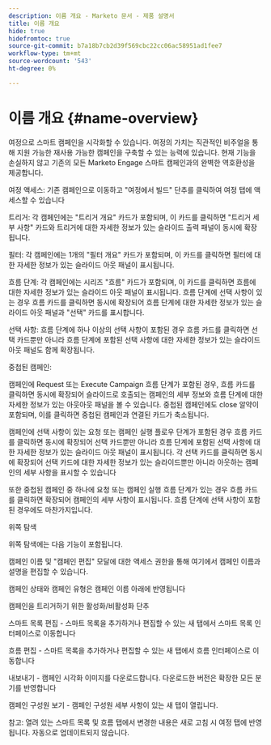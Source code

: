 ```yaml
---
description: 이름 개요 - Marketo 문서 - 제품 설명서
title: 이름 개요
hide: true
hidefromtoc: true
source-git-commit: b7a18b7cb2d39f569cbc22cc06ac58951ad1fee7
workflow-type: tm+mt
source-wordcount: '543'
ht-degree: 0%

---
```


# 이름 개요 {#name-overview}

여정으로 스마트 캠페인을 시각화할 수 있습니다. 여정의 가치는 직관적인 비주얼을 통해 지원 가능한 재사용 가능한 캠페인을 구축할 수 있는 능력에 있습니다. 현재 기능을 손실하지 않고 기존의 모든 Marketo Engage 스마트 캠페인과의 완벽한 역호환성을 제공합니다.

여정 액세스: 기존 캠페인으로 이동하고 &quot;여정에서 빌드&quot; 단추를 클릭하여 여정 탭에 액세스할 수 있습니다

트리거: 각 캠페인에는 &quot;트리거 개요&quot; 카드가 포함되며, 이 카드를 클릭하면 &quot;트리거 세부 사항&quot; 카드와 트리거에 대한 자세한 정보가 있는 슬라이드 출력 패널이 동시에 확장됩니다.

필터: 각 캠페인에는 1개의 &quot;필터 개요&quot; 카드가 포함되며, 이 카드를 클릭하면 필터에 대한 자세한 정보가 있는 슬라이드 아웃 패널이 표시됩니다.

흐름 단계: 각 캠페인에는 시리즈 &quot;흐름&quot; 카드가 포함되며, 이 카드를 클릭하면 흐름에 대한 자세한 정보가 있는 슬라이드 아웃 패널이 표시됩니다. 흐름 단계에 선택 사항이 있는 경우 흐름 카드를 클릭하면 동시에 확장되어 흐름 단계에 대한 자세한 정보가 있는 슬라이드 아웃 패널과 &quot;선택&quot; 카드를 표시합니다.

선택 사항: 흐름 단계에 하나 이상의 선택 사항이 포함된 경우 흐름 카드를 클릭하면 선택 카드뿐만 아니라 흐름 단계에 포함된 선택 사항에 대한 자세한 정보가 있는 슬라이드 아웃 패널도 함께 확장됩니다.

중첩된 캠페인:

캠페인에 Request 또는 Execute Campaign 흐름 단계가 포함된 경우, 흐름 카드를 클릭하면 동시에 확장되어 슬라이드로 호출되는 캠페인의 세부 정보와 흐름 단계에 대한 자세한 정보가 있는 아웃아웃 패널을 볼 수 있습니다. 중첩된 캠페인에도 close 알약이 포함되며, 이를 클릭하면 중첩된 캠페인과 연결된 카드가 축소됩니다.

캠페인에 선택 사항이 있는 요청 또는 캠페인 실행 플로우 단계가 포함된 경우 흐름 카드를 클릭하면 동시에 확장되어 선택 카드뿐만 아니라 흐름 단계에 포함된 선택 사항에 대한 자세한 정보가 있는 슬라이드 아웃 패널이 표시됩니다. 각 선택 카드를 클릭하면 동시에 확장되어 선택 카드에 대한 자세한 정보가 있는 슬라이드뿐만 아니라 아웃하는 캠페인의 세부 사항을 표시할 수 있습니다

또한 중첩된 캠페인 중 하나에 요청 또는 캠페인 실행 흐름 단계가 있는 경우 흐름 카드를 클릭하면 확장되어 캠페인의 세부 사항이 표시됩니다. 흐름 단계에 선택 사항이 포함된 경우에도 마찬가지입니다.

위쪽 탐색

위쪽 탐색에는 다음 기능이 포함됩니다.

캠페인 이름 및 &quot;캠페인 편집&quot; 모달에 대한 액세스 권한을 통해 여기에서 캠페인 이름과 설명을 편집할 수 있습니다.

캠페인 상태와 캠페인 유형은 캠페인 이름 아래에 반영됩니다

캠페인을 트리거하기 위한 활성화/비활성화 단추

스마트 목록 편집 - 스마트 목록을 추가하거나 편집할 수 있는 새 탭에서 스마트 목록 인터페이스로 이동합니다

흐름 편집 - 스마트 목록을 추가하거나 편집할 수 있는 새 탭에서 흐름 인터페이스로 이동합니다

내보내기 - 캠페인 시각화 이미지를 다운로드합니다. 다운로드한 버전은 확장한 모든 분기를 반영합니다

캠페인 구성원 보기 - 캠페인 구성원 세부 사항이 있는 새 탭이 열립니다.

참고: 열려 있는 스마트 목록 및 흐름 탭에서 변경한 내용은 새로 고침 시 여정 탭에 반영됩니다. 자동으로 업데이트되지 않습니다.
